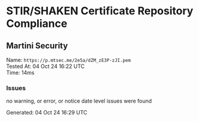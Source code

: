 # STIR/SHAKEN Certificate Repository Compliance

## Martini Security

Name: `https://p.mtsec.me/2e5a/dZM_zE3P-zJI.pem`\
Tested At: 04 Oct 24 16:22 UTC\
Time: 14ms

### Issues

no warning, or error, or notice date level issues were found

Generated: 04 Oct 24 16:29 UTC
